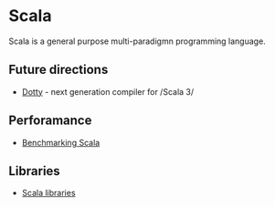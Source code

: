 # Scala

Scala is a general purpose multi-paradigmn programming language.

## Future directions

- [Dotty](dotty.md) - next generation compiler for /Scala 3/

## Perforamance

- [Benchmarking Scala](benchmarking.md)

## Libraries

- [Scala libraries](libraries/libraries.md)
